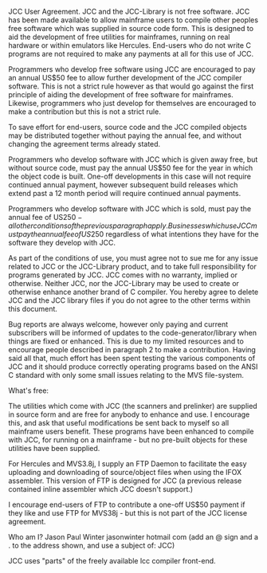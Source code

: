 JCC User Agreement.
JCC and the JCC-Library is not free software.
JCC has been made available to allow mainframe users to compile other peoples free software which was supplied in source code form. This is designed to aid the development of free utilities for mainframes, running on real hardware or within emulators like Hercules. End-users who do not write C programs are not required to make any payments at all for this use of JCC.

Programmers who develop free software using JCC are encouraged to pay an annual US$50 fee to allow further development of the JCC compiler software. This is not a strict rule however as that would go against the first principle of aiding the development of free software for mainframes. Likewise, programmers who just develop for themselves are encouraged to make a contribution but this is not a strict rule.

To save effort for end-users, source code and the JCC compiled objects may be distributed together without paying the annual fee, and without changing the agreement terms already stated.

Programmers who develop software with JCC which is given away free, but without source code, must pay the annual US$50 fee for the year in which the object code is built. One-off developments in this case will not require continued annual payment, however subsequent build releases which extend past a 12 month period will require continued annual payments.

Programmers who develop software with JCC which is sold, must pay the annual fee of US$250 - all other conditions of the previous paragraph apply. Businesses which use JCC must pay the annual fee of US$250 regardless of what intentions they have for the software they develop with JCC.

As part of the conditions of use, you must agree not to sue me for any issue related to JCC or the JCC-Library product, and to take full responsibility for programs generated by JCC. JCC comes with no warranty, implied or otherwise. Neither JCC, nor the JCC-Library may be used to create or otherwise enhance another brand of C compiler. You hereby agree to delete JCC and the JCC library files if you do not agree to the other terms within this document.

Bug reports are always welcome, however only paying and current subscribers will be informed of updates to the code-generator/library when things are fixed or enhanced. This is due to my limited resources and to encourage people described in paragraph 2 to make a contribution. Having said all that, much effort has been spent testing the various components of JCC and it should produce correctly operating programs based on the ANSI C standard with only some small issues relating to the MVS file-system.

What's free:

The utilities which come with JCC (the scanners and prelinker) are supplied in source form and are free for anybody to enhance and use. I encourage this, and ask that useful modifications be sent back to myself so all mainframe users benefit. These programs have been enhanced to compile with JCC, for running on a mainframe - but no pre-built objects for these utilities have been supplied.

For Hercules and MVS3.8j, I supply an FTP Daemon to facilitate the easy uploading and downloading of source/object files when using the IFOX assembler. This version of FTP is designed for JCC (a previous release contained inline assembler which JCC doesn't support.)

I encourage end-users of FTP to contribute a one-off US$50 payment if they like and use FTP for MVS38j - but this is not part of the JCC license agreement.

Who am I?
Jason Paul Winter
jasonwinter hotmail com
(add an @ sign and a . to the address shown, and use a subject of: JCC)

JCC uses "parts" of the freely available lcc compiler front-end.
